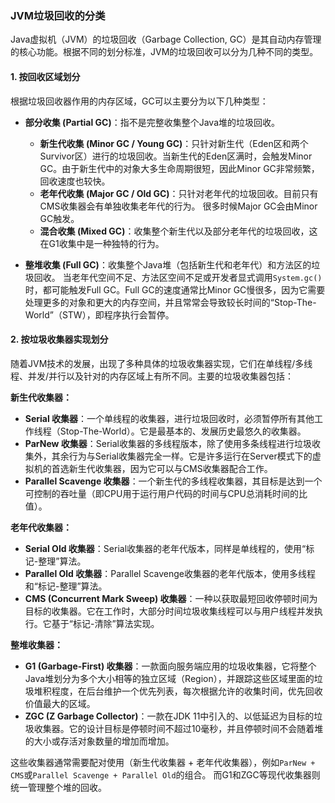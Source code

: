 
### JVM垃圾回收的分类

Java虚拟机（JVM）的垃圾回收（Garbage Collection, GC）是其自动内存管理的核心功能。根据不同的划分标准，JVM的垃圾回收可以分为几种不同的类型。

#### 1. 按回收区域划分

根据垃圾回收器作用的内存区域，GC可以主要分为以下几种类型：

*   **部分收集 (Partial GC)**：指不是完整收集整个Java堆的垃圾回收。
    *   **新生代收集 (Minor GC / Young GC)**：只针对新生代（Eden区和两个Survivor区）进行的垃圾回收。当新生代的Eden区满时，会触发Minor GC。由于新生代中的对象大多生命周期很短，因此Minor GC非常频繁，回收速度也较快。
    *   **老年代收集 (Major GC / Old GC)**：只针对老年代的垃圾回收。目前只有CMS收集器会有单独收集老年代的行为。 很多时候Major GC会由Minor GC触发。
    *   **混合收集 (Mixed GC)**：收集整个新生代以及部分老年代的垃圾回收，这在G1收集中是一种独特的行为。

*   **整堆收集 (Full GC)**：收集整个Java堆（包括新生代和老年代）和方法区的垃圾回收。 当老年代空间不足、方法区空间不足或开发者显式调用`System.gc()`时，都可能触发Full GC。Full GC的速度通常比Minor GC慢很多，因为它需要处理更多的对象和更大的内存空间，并且常常会导致较长时间的“Stop-The-World”（STW），即程序执行会暂停。

#### 2. 按垃圾收集器实现划分

随着JVM技术的发展，出现了多种具体的垃圾收集器实现，它们在单线程/多线程、并发/并行以及针对的内存区域上有所不同。主要的垃圾收集器包括：

**新生代收集器：**
*   **Serial 收集器**：一个单线程的收集器，进行垃圾回收时，必须暂停所有其他工作线程（Stop-The-World）。它是最基本的、发展历史最悠久的收集器。
*   **ParNew 收集器**：Serial收集器的多线程版本，除了使用多条线程进行垃圾收集外，其余行为与Serial收集器完全一样。它是许多运行在Server模式下的虚拟机的首选新生代收集器，因为它可以与CMS收集器配合工作。
*   **Parallel Scavenge 收集器**：一个新生代的多线程收集器，其目标是达到一个可控制的吞吐量（即CPU用于运行用户代码的时间与CPU总消耗时间的比值）。

**老年代收集器：**
*   **Serial Old 收集器**：Serial收集器的老年代版本，同样是单线程的，使用“标记-整理”算法。
*   **Parallel Old 收集器**：Parallel Scavenge收集器的老年代版本，使用多线程和“标记-整理”算法。
*   **CMS (Concurrent Mark Sweep) 收集器**：一种以获取最短回收停顿时间为目标的收集器。它在工作时，大部分时间垃圾收集线程可以与用户线程并发执行。它基于“标记-清除”算法实现。

**整堆收集器：**
*   **G1 (Garbage-First) 收集器**：一款面向服务端应用的垃圾收集器，它将整个Java堆划分为多个大小相等的独立区域（Region），并跟踪这些区域里面的垃圾堆积程度，在后台维护一个优先列表，每次根据允许的收集时间，优先回收价值最大的区域。
*   **ZGC (Z Garbage Collector)**：一款在JDK 11中引入的、以低延迟为目标的垃圾收集器。它的设计目标是停顿时间不超过10毫秒，并且停顿时间不会随着堆的大小或存活对象数量的增加而增加。

这些收集器通常需要配对使用（新生代收集器 + 老年代收集器），例如`ParNew + CMS`或`Parallel Scavenge + Parallel Old`的组合。 而G1和ZGC等现代收集器则统一管理整个堆的回收。